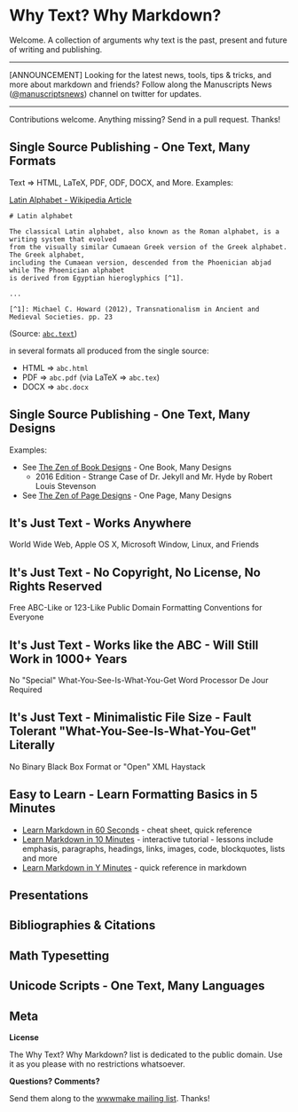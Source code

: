 # Why Text? Why Markdown? 

Welcome. A collection of arguments why text is the past, present and future
of writing and publishing.


---

[ANNOUNCEMENT] Looking for the latest news, tools, tips & tricks, and more
about markdown and friends?
Follow along the Manuscripts News ([@manuscriptsnews](https://twitter.com/manuscriptsnews)) channel on twitter for updates.

---

Contributions welcome. Anything missing? Send in a pull request. Thanks! 


## Single Source Publishing - One Text, Many Formats

Text => HTML, LaTeX, PDF, ODF, DOCX, and More. Examples:

[Latin Alphabet - Wikipedia Article](https://en.wikipedia.org/wiki/Latin_alphabet)

    # Latin alphabet
    
    The classical Latin alphabet, also known as the Roman alphabet, is a writing system that evolved
    from the visually similar Cumaean Greek version of the Greek alphabet. The Greek alphabet,
    including the Cumaean version, descended from the Phoenician abjad while The Phoenician alphabet
    is derived from Egyptian hieroglyphics [^1].
    
    ...
    
    [^1]: Michael C. Howard (2012), Transnationalism in Ancient and Medieval Societies. pp. 23

(Source: [`abc.text`](samples/abc.text))

in several formats all produced from the single source:

- HTML => `abc.html`
- PDF  => `abc.pdf` (via LaTeX => `abc.tex`)
- DOCX => `abc.docx`


## Single Source Publishing - One Text, Many Designs

Examples:

- See [The Zen of Book Designs](https://github.com/bookdesigns) - One Book, Many Designs 
  - 2016 Edition - Strange Case of Dr. Jekyll and Mr. Hyde by Robert Louis Stevenson
- See [The Zen of Page Designs](https://github.com/pagedesigns) - One Page, Many Designs



## It's Just Text - Works Anywhere 

World Wide Web, Apple OS X, Microsoft Window, Linux, and Friends


## It's Just Text - No Copyright, No License, No Rights Reserved

Free ABC-Like or 123-Like Public Domain Formatting Conventions for Everyone


## It's Just Text - Works like the ABC - Will Still Work in 1000+ Years 

No "Special" What-You-See-Is-What-You-Get Word Processor De Jour Required 

## It's Just Text - Minimalistic File Size - Fault Tolerant "What-You-See-Is-What-You-Get" Literally 

No Binary Black Box Format or "Open" XML Haystack


## Easy to Learn - Learn Formatting Basics in 5 Minutes

- [Learn Markdown in 60 Seconds](http://commonmark.org/help) - cheat sheet, quick reference
- [Learn Markdown in 10 Minutes](http://commonmark.org/help/tutorial) - interactive tutorial - lessons include emphasis, paragraphs, headings, links, images, code, blockquotes, lists and more
- [Learn Markdown in Y Minutes](https://learnxinyminutes.com/docs/markdown) - quick reference in markdown


## Presentations



## Bibliographies & Citations


## Math Typesetting


## Unicode Scripts - One Text, Many Languages





## Meta

**License**

The Why Text? Why Markdown? list is dedicated to the public domain. Use it as you please with no restrictions whatsoever.

**Questions? Comments?**

Send them along to the [wwwmake mailing list](http://groups.google.com/group/wwwmake). Thanks!



